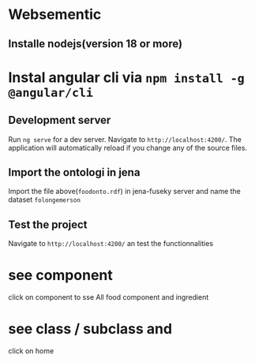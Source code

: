 # Websementic
## Installe nodejs(version 18 or more)

# Instal angular cli via  `npm install -g @angular/cli `

## Development server

Run `ng serve` for a dev server. Navigate to `http://localhost:4200/`. The application will automatically reload if you change any of the source files.

## Import the ontologi in jena
Import the  file above(`foodonto.rdf`) in jena-fuseky  server and name the dataset `folongemerson`

## Test the project
Navigate to `http://localhost:4200/` an test the functionnalities

# see component
click on component to sse All food component and ingredient
# see class / subclass and 
click on home 

